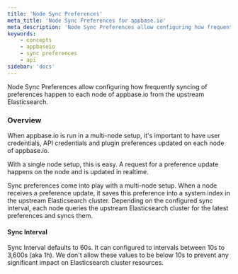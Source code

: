 ```yaml
---
title: 'Node Sync Preferences'
meta_title: 'Node Sync Preferences for appbase.io'
meta_description: 'Node Sync Preferences allow configuring how frequently syncing of preferences happen to each node of appbase.io from the upstream Elasticsearch.'
keywords:
    - concepts
    - appbaseio
    - sync preferences
    - api
sidebar: 'docs'
---
```


Node Sync Preferences allow configuring how frequently syncing of preferences happen to each node of appbase.io from the upstream Elasticsearch.

### Overview

When appbase.io is run in a multi-node setup, it's important to have user credentials, API credentials and plugin preferences updated on each node of appbase.io.

With a single node setup, this is easy. A request for a preference update happens on the node and is updated in realtime.

Sync preferences come into play with a multi-node setup. When a node receives a preference update, it saves this preference into a system index in the upstream Elasticsearch cluster. Depending on the configured sync interval, each node queries the upstream Elasticsearch cluster for the latest preferences and syncs them.

#### Sync Interval

Sync Interval defaults to 60s. It can configured to intervals between 10s to 3,600s (aka 1h). We don't allow these values to be below 10s to prevent any significant impact on Elasticsearch cluster resources.

